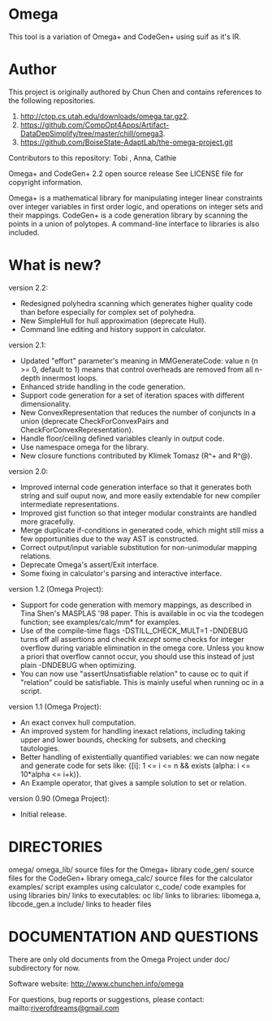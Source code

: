 # Omega 

This tool is a variation of Omega+ and CodeGen+ using suif as it's IR.

# Author
This project is originally authored by Chun Chen and contains references to the following repositories.

1. http://ctop.cs.utah.edu/downloads/omega.tar.gz2. 
2. https://github.com/CompOpt4Apps/Artifact-DataDepSimplify/tree/master/chill/omega3.  
3. https://github.com/BoiseState-AdaptLab/the-omega-project.git

Contributors to this repository: Tobi , Anna, Cathie





Omega+ and CodeGen+ 2.2 open source release
See LICENSE file for copyright information.

Omega+ is a mathematical library for manipulating integer linear
constraints over integer variables in first order logic, and
operations on integer sets and their mappings. CodeGen+ is a code
generation library by scanning the points in a union of polytopes.
A command-line interface to libraries is also included.


What is new?
============

version 2.2:
  * Redesigned polyhedra scanning which generates higher quality code
    than before especially for complex set of polyhedra.
  * New SimpleHull for hull approximation (deprecate Hull).
  * Command line editing and history support in calculator.

version 2.1:
  * Updated "effort" parameter's meaning in MMGenerateCode: value n
    (n >= 0, default to 1) means that control overheads are removed
    from all n-depth innermost loops.
  * Enhanced stride handling in the code generation.
  * Support code generation for a set of iteration spaces with different
    dimensionality.
  * New ConvexRepresentation that reduces the number of conjuncts in a union
    (deprecate CheckForConvexPairs and CheckForConvexRepresentation).
  * Handle floor/ceiling defined variables cleanly in output code.
  * Use namespace omega for the library.
  * New closure functions contributed by Klimek Tomasz (R^+ and R^@).

version 2.0:
  * Improved internal code generation interface so that it generates both
    string and suif ouput now, and more easily extendable for new compiler
    intermediate representations.
  * Improved gist function so that integer modular constraints are handled
    more gracefully.
  * Merge duplicate if-conditions in generated code, which might still miss
    a few opportunities due to the way AST is constructed.
  * Correct output/input variable substitution for non-unimodular
    mapping relations.
  * Deprecate Omega's assert/Exit interface.
  * Some fixing in calculator's parsing and interactive interface.

version 1.2 (Omega Project):
  * Support for code generation with memory mappings, as described in
    Tina Shen's MASPLAS '98 paper. This is available in oc via the
    tcodegen function; see examples/calc/mm* for examples.
  * Use of the compile-time flags -DSTILL_CHECK_MULT=1 -DNDEBUG turns off 
    all assertions and chechk _except_ some checks for integer overflow
    during variable elimination in the omega core. Unless you know a priori
    that overflow cannot occur, you should use this instead of just plain
    -DNDEBUG when optimizing.
  * You can now use "assertUnsatisfiable relation" to cause oc to quit if
    "relation" could be satisfiable. This is mainly useful when running oc
    in a script.

version 1.1 (Omega Project):
  * An exact convex hull computation.
  * An improved system for handling inexact relations, including taking
    upper and lower bounds, checking for subsets, and checking tautologies.
  * Better handling of existentially quantified variables: we can now
    negate and generate code for sets like:
    {[i]: 1 <= i <= n && exists (alpha: i <= 10*alpha <= i+k)}.
  * An Example operator, that gives a sample solution to set or relation.

version 0.90 (Omega Project):
  * Initial release.


DIRECTORIES 
===========

omega/
  omega_lib/     source files for the Omega+ library
  code_gen/      source files for the CodeGen+ library
  omega_calc/    source files for the calculator
  examples/      script examples using calculator 
    c_code/      code examples for using libraries
  bin/           links to executables: oc
  lib/           links to libraries: libomega.a, libcode_gen.a
  include/       links to header files


DOCUMENTATION AND QUESTIONS
===========================

There are only old documents from the Omega Project under doc/ subdirectory
for now.

Software website:
  http://www.chunchen.info/omega

For questions, bug reports or suggestions, please contact:
  mailto:riverofdreams@gmail.com
